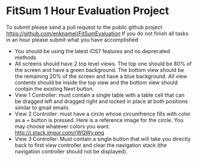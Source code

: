 FitSum 1 Hour Evaluation Project
=====================================

To submit please send a pull request to the public github project https://github.com/enknamel/FitSumEvaluation
If you do not finish all tasks in an hour please submit what you have accomplished

* You should be using the latest iOS7 features and no deprecated methods
* All screens should have 2 top level views. The top one should be 80% of the screen and have a green background. The bottom view should be the remaining 20% of the screen and have a blue background. All view contents should be inside the top view and the bottom view should contain the existing Next button.
* View 1 Controller: must contain a single table with a table cell that can be dragged left and dragged right and locked in place at both positions similar to gmail emails
* View 2 Controller: must have a circle whose circumfrence fills with color as a + button is pressed. Here is a reference image for the circle. You may choose whatever colors you want. http://i.stack.imgur.com/rWQWy.png
* View 3 Controller: Must contain a single button that will take you directly back to first view controller and clear the navigation stack (the navigation controller should not be displayed).

